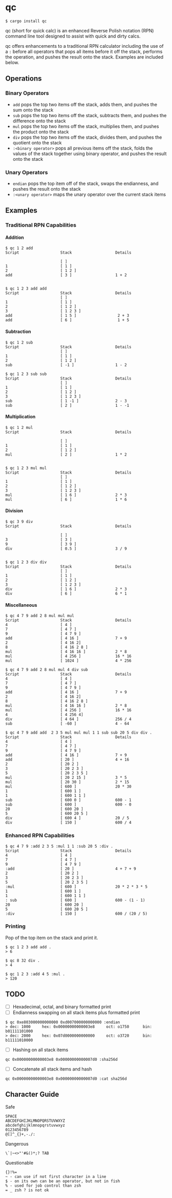 # qc

```
$ cargo install qc
```

qc (short for quick calc) is an enhanced Reverse Polish notation (RPN) command line tool designed to assist with quick and dirty calcs.


qc offers enhancements to a traditional RPN calculator including the use of a `:` before all operators that pops all items before it off the stack, performs the operation, and pushes the result onto the stack. Examples are included below.

## Operations
### Binary Operators
- `add`     pops the top two items off the stack, adds them, and pushes the sum onto the stack
- `sub`     pops the top two items off the stack, subtracts them, and pushes the difference onto the stack
- `mul`     pops the top two items off the stack, multiplies them, and pushes the product onto the stack
- `div`     pops the top two items off the stack, divides them, and pushes the quotient onto the stack
- `:<binary operator>` pops all previous items off the stack, folds the values of the stack together using binary operator, and pushes the result onto the stack

### Unary Operators
- `endian`  pops the top item off of the stack, swaps the endianness, and pushes the result onto the stack
- `:<unary operator>` maps the unary operator over the current stack items

## Examples
### Traditional RPN Capabilities
#### Addition
```
$ qc 1 2 add
Script                  Stack                   Details 
                                        
                        [ ]
1                       [ 1 ]
2                       [ 1 2 ]
add                     [ 3 ]                   1 + 2


$ qc 1 2 3 add add
Script                  Stack                   Details 
                        [ ]
1                       [ 1 ]
2                       [ 1 2 ]
3                       [ 1 2 3 ]
add                     [ 1 5 ]                  2 + 3
add                     [ 6 ]                    1 + 5
```

#### Subtraction
```
$ qc 1 2 sub            
Script                  Stack                   Details 
                        [ ]
1                       [ 1 ]
2                       [ 1 2 ]
sub                     [ -1 ]                  1 - 2

$ qc 1 2 3 sub sub
Script                  Stack                   Details 
                        [ ]
1                       [ 1 ]
2                       [ 1 2 ]
3                       [ 1 2 3 ]
sub                     [ 1 -1 ]                2 - 3
sub                     [ 2 ]                   1 - -1
```

#### Multiplication
```
$ qc 1 2 mul
Script                  Stack                   Details 
                                        
                        [ ]
1                       [ 1 ]
2                       [ 1 2 ]
mul                     [ 2 ]                   1 * 2


$ qc 1 2 3 mul mul
Script                  Stack                   Details 
                        [ ]
1                       [ 1 ]
2                       [ 1 2 ]
3                       [ 1 2 3 ]
mul                     [ 1 6 ]                 2 * 3
mul                     [ 6 ]                   1 * 6
```

#### Division
```
$ qc 3 9 div
Script                  Stack                   Details 
                                        
                        [ ]
3                       [ 3 ]
9                       [ 3 9 ]
div                     [ 0.5 ]                 3 / 9


$ qc 1 2 3 div div
Script                  Stack                   Details 
                        [ ]
1                       [ 1 ]
2                       [ 1 2 ]
3                       [ 1 2 3 ]
div                     [ 1 6 ]                 2 * 3
div                     [ 6 ]                   6 * 1
```

#### Miscellaneous

```
$ qc 4 7 9 add 2 8 mul mul mul
Script                  Stack                   Details 
4                       [ 4 ]
7                       [ 4 7 ]
9                       [ 4 7 9 ]
add                     [ 4 16 ]                7 + 9
2                       [ 4 16 2]
8                       [ 4 16 2 8 ]
mul                     [ 4 16 16 ]             2 * 8
mul                     [ 4 256 ]               16 * 16
mul                     [ 1024 ]                4 * 256
```

```
$ qc 4 7 9 add 2 8 mul mul 4 div sub
Script                  Stack                   Details 
4                       [ 4 ]
7                       [ 4 7 ]
9                       [ 4 7 9 ]
add                     [ 4 16 ]                7 + 9
2                       [ 4 16 2]
8                       [ 4 16 2 8 ]
mul                     [ 4 16 16 ]             2 * 8
mul                     [ 4 256 ]               16 * 16
4                       [ 4 256 4]
div                     [ 4 64 ]                256 / 4
sub                     [ -60 ]                 4 - 64
```

```
$ qc 4 7 9 add add  2 3 5 mul mul mul 1 1 sub sub 20 5 div div .
Script                  Stack                   Details 
4                       [ 4 ]
7                       [ 4 7 ]
9                       [ 4 7 9 ]
add                     [ 4 16 ]                7 + 9
add                     [ 20 ]                  4 + 16
2                       [ 20 2 ]
3                       [ 20 2 3 ]
5                       [ 20 2 3 5 ]
mul                     [ 20 2 15 ]             3 * 5
mul                     [ 20 30 ]               2 * 15
mul                     [ 600 ]                 20 * 30
1                       [ 600 1 ]
1                       [ 600 1 1 ]
sub                     [ 600 0 ]               600 - 1
sub                     [ 600 ]                 600 - 0
20                      [ 600 20 ]
5                       [ 600 20 5 ]
div                     [ 600 4 ]               20 / 5
div                     [ 150 ]                 600 / 4
```

### Enhanced RPN Capabilities
```
$ qc 4 7 9 :add 2 3 5 :mul 1 1 :sub 20 5 :div .
Script                  Stack                   Details 
4                       [ 4 ]
7                       [ 4 7 ]
9                       [ 4 7 9 ]
:add                    [ 20 ]                  4 + 7 + 9
2                       [ 20 2 ]
3                       [ 20 2 3 ]
5                       [ 20 2 3 5 ]
:mul                    [ 600 ]                 20 * 2 * 3 * 5
1                       [ 600 1 ]
1                       [ 600 1 1 ]
: sub                   [ 600 ]                 600 - (1 - 1)
20                      [ 600 20 ]
5                       [ 600 20 5 ]
:div                    [ 150 ]                 600 / (20 / 5)
```

### Printing
Pop of the top item on the stack and print it.
```
$ qc 1 2 3 add add .
> 6

$ qc 8 32 div .
> 4

$ qc 1 2 3 :add 4 5 :mul .
> 120

```

## TODO
- [ ] Hexadecimal, octal, and binary formatted print
- [ ] Endianness swapping on all stack items plus formatted print
```
$ qc 0xe803000000000000 0xd007000000000000 :endian
> dec: 1000     hex: 0x00000000000003e8     oct: o1750      bin: b01111101000
> dec: 2000     hex: 0x07d0000000000000     oct: o3720      bin: b11111010000
```
- [ ] Hashing on all stack items
```
qc 0x00000000000003e8 0x00000000000007d0 :sha256d
```
- [ ] Concatenate all stack items and hash
```
qc 0x00000000000003e8 0x00000000000007d0 :cat sha256d
```


## Character Guide
Safe
```
SPACE
ABCDEFGHIJKLMNOPQRSTUVWXYZ
abcdefghijklmnopqrstuvwxyz
0123456789
@[]^_{}+,-./:
```

Dangerous
```
\`|~<>"'#&()*;? TAB
```


Questionable
```
{}!%=
~ - can use if not first character in a line
$ - on its own can be an operator, but not in fish
% - used for job control than zsh
= _ zsh ? is not ok
```

